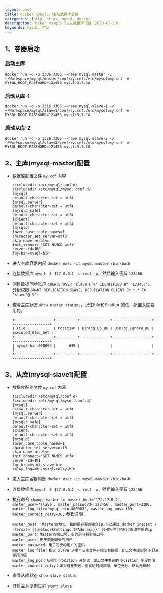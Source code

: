 ```yaml
---
layout: post
title: docker mysql5.7主从数据库搭建
categories: [http, https, mysql, docker]
description: docker mysql5.7主从数据库搭建（2020-07-28）
keywords: mysql, 主从
---
```



## 1、容器启动

### 启动主库
```
docker run -d -p 3306:3306 --name mysql-master -v ~/Workspace/mysql/master/conf/my.cnf:/etc/mysql/my.cnf -e MYSQL_ROOT_PASSWORD=123456 mysql:5.7.18
```

### 启动从库-1
```
docker run -d -p 3316:3306 --name mysql-slave-1 -v ~/Workspace/mysql/slave1/conf/my.cnf:/etc/mysql/my.cnf -e MYSQL_ROOT_PASSWORD=123456 mysql:5.7.18
```

### 启动从库-2
```
docker run -d -p 3326:3306 --name mysql-slave-2 -v ~/Workspace/mysql/slave2/conf/my.cnf:/etc/mysql/my.cnf -e MYSQL_ROOT_PASSWORD=123456 mysql:5.7.18
```

## 2、主库(mysql-master)配置

- 数据库配置文件 `my.cof` 内容

	```
	!includedir /etc/mysql/conf.d/
	!includedir /etc/mysql/mysql.conf.d/
	[mysql]
	default-character-set = utf8
	[mysql.server]
	default-character-set = utf8
	[mysqld_safe]
	default-character-set = utf8
	[client]
	default-character-set = utf8
	[mysqld]
	lower_case_table_names=1
	character_set_server=utf8
	skip-name-resolve
	init_connect='SET NAMES utf8'
	server-id=100
	log-bin=mysql-bin

	```

- 进入主库容器内部 `docker exec -it mysql-master /bin/bash`
- 连接数据库 `mysql -h 127.0.0.1 -u root -p`，然后输入密码 `123456`
- 创建数据同步账户 `CREATE USER 'slave'@'%' IDENTIFIED BY '123456';`， 分配权限 `GRANT REPLICATION SLAVE, REPLICATION CLIENT ON *.* TO 'slave'@'%';`
- 查看主库状态 `show master status;`，记住File和Position的值，配置从库要用的。

	```
	+------------------+----------+--------------+------------------+-------------------+
	| File             | Position | Binlog_Do_DB | Binlog_Ignore_DB | Executed_Gtid_Set |
	+------------------+----------+--------------+------------------+-------------------+
	| mysql-bin.000003 |      609 |              |                  |                   |
	+------------------+----------+--------------+------------------+-------------------+
	```

## 3、从库(mysql-slave1)配置

- 数据库配置文件 `my.cof` 内容

	```
	!includedir /etc/mysql/conf.d/
	!includedir /etc/mysql/mysql.conf.d/
	[mysql]
	default-character-set = utf8
	[mysql.server]
	default-character-set = utf8
	[mysqld_safe]
	default-character-set = utf8
	[client]
	default-character-set = utf8
	[mysqld]
	lower_case_table_names=1
	character_set_server=utf8
	skip-name-resolve
	init_connect='SET NAMES utf8'
	server-id=101  
	log-bin=mysql-slave-bin   
	relay_log=edu-mysql-relay-bin
	```

- 进入主库容器内部 `docker exec -it mysql-master /bin/bash`
- 连接数据库 `mysql -h 127.0.0.1 -u root -p`，然后输入密码 `123456`
- 执行命令 `change master to master_host='172.17.0.2', master_user='slave', master_password='123456', master_port=3306, master_log_file='mysql-bin.000003', master_log_pos= 609, master_connect_retry=30;` 参数说明：

	```
	master_host ：Master的地址，指的是容器的独立ip,可以通过 docker inspect --format='{{.NetworkSettings.IPAddress}}' 容器名称|容器id查询容器的ip
	master_port：Master的端口号，指的是容器的端口号
	master_user：用于数据同步的用户
	master_password：用于同步的用户的密码
	master_log_file：指定 Slave 从哪个日志文件开始复制数据，即上文中提到的 File 字段的值
	master_log_pos：从哪个 Position 开始读，即上文中提到的 Position 字段的值
	master_connect_retry：如果连接失败，重试的时间间隔，单位是秒，默认是60秒
	```
- 查看从库状态 `show slave status`
- 开启主从复制过程 `start slave`
